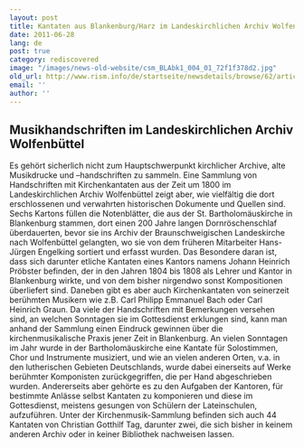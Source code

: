 ```yaml
---
layout: post
title: Kantaten aus Blankenburg/Harz im Landeskirchlichen Archiv Wolfenbüttel
date: 2011-06-28
lang: de
post: true
category: rediscovered
image: "/images/news-old-website/csm_BLAbk1_004_01_72f1f378d2.jpg"
old_url: http://www.rism.info/de/startseite/newsdetails/browse/62/article/64/cantatas-from-blankenburg-harz-in-the-wolfenbuettel-regional-church-archives.html
email: ''
author: ''
---
```


## Musikhandschriften im Landeskirchlichen Archiv Wolfenbüttel

Es gehört sicherlich nicht zum Hauptschwerpunkt kirchlicher Archive, alte Musikdrucke und –handschriften zu sammeln. Eine Sammlung von Handschriften mit Kirchenkantaten aus der Zeit um 1800 im Landeskirchlichen Archiv Wolfenbüttel zeigt aber, wie vielfältig die dort erschlossenen und verwahrten historischen Dokumente und Quellen sind. Sechs Kartons füllen die Notenblätter, die aus der St. Bartholomäuskirche in Blankenburg stammen, dort einen 200 Jahre langen Dornröschenschlaf überdauerten, bevor sie ins Archiv der Braunschweigischen Landeskirche nach Wolfenbüttel gelangten, wo sie von dem früheren Mitarbeiter Hans-Jürgen Engelking sortiert und erfasst wurden. Das Besondere daran ist, dass sich darunter etliche Kantaten eines Kantors namens Johann Heinrich Pröbster befinden, der in den Jahren 1804 bis 1808 als Lehrer und Kantor in Blankenburg wirkte, und von dem bisher nirgendwo sonst Kompositionen überliefert sind. Daneben gibt es aber auch Kirchenkantaten von seinerzeit berühmten Musikern wie z.B. Carl Philipp Emmanuel Bach oder Carl Heinrich Graun. Da viele der Handschriften mit Bemerkungen versehen sind, an welchen Sonntagen sie im Gottesdienst erklungen sind, kann man anhand der Sammlung einen Eindruck gewinnen über die kirchenmusikalische Praxis jener Zeit in Blankenburg. An vielen Sonntagen im Jahr wurde in der Bartholomäuskirche eine Kantate für Solostimmen, Chor und Instrumente musiziert, und wie an vielen anderen Orten, v.a. in den lutherischen Gebieten Deutschlands, wurde dabei einerseits auf Werke berühmter Komponisten zurückgegriffen, die per Hand abgeschrieben wurden. Andererseits aber gehörte es zu den Aufgaben der Kantoren, für bestimmte Anlässe selbst Kantaten zu komponieren und diese im Gottesdienst, meistens gesungen von Schülern der Lateinschulen, aufzuführen. Unter der Kirchenmusik-Sammlung befinden sich auch 44 Kantaten von Christian Gotthilf Tag, darunter zwei, die sich bisher in keinem anderen Archiv oder in keiner Bibliothek nachweisen lassen.